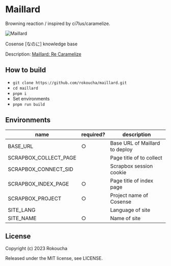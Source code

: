 # Maillard

Browning reaction / inspired by ci7lus/caramelize.

![Maillard](https://scrapbox.io/files/672f98e8d5e96e3e960cc1a4.png)

Cosense [なのに] knowledge base

Description: [Maillard: Re Caramelize](https://rokoucha.net/Maillard:%20Re%20Caramelize)

## How to build

- `git clone https://github.com/rokoucha/maillard.git`
- `cd maillard`
- `pnpm i`
- Set environments
- `pnpm run build`

## Environments

| name                  | required? | description                    |
| --------------------- | --------- | ------------------------------ |
| BASE_URL              | ○         | Base URL of Maillard to deploy |
| SCRAPBOX_COLLECT_PAGE |           | Page title of to collect       |
| SCRAPBOX_CONNECT_SID  |           | Scrapbox session cookie        |
| SCRAPBOX_INDEX_PAGE   | ○         | Page title of index page       |
| SCRAPBOX_PROJECT      | ○         | Project name of Cosense        |
| SITE_LANG             |           | Language of site               |
| SITE_NAME             | ○         | Name of site                   |

## License

Copyright (c) 2023 Rokoucha

Released under the MIT license, see LICENSE.

